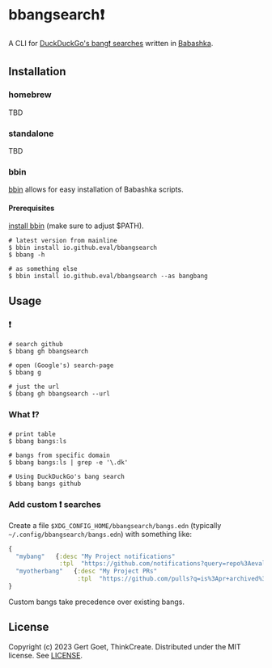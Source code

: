 # bbangsearch❗

A CLI for [DuckDuckGo's bang❗ searches](https://duckduckgo.com/bangs) written in [Babashka](https://babashka.org/).

## Installation

### homebrew

TBD

### standalone

TBD

### bbin

[bbin](https://github.com/babashka/bbin) allows for easy installation of Babashka scripts.

#### Prerequisites

[install bbin](https://github.com/babashka/bbin#installation) (make sure to adjust $PATH).

```shell
# latest version from mainline
$ bbin install io.github.eval/bbangsearch
$ bbang -h

# as something else
$ bbin install io.github.eval/bbangsearch --as bangbang
```

## Usage

### ❗

```shell
# search github
$ bbang gh bbangsearch

# open (Google's) search-page
$ bbang g

# just the url
$ bbang gh bbangsearch --url
```

### What ❗?

```shell
# print table
$ bbang bangs:ls

# bangs from specific domain
$ bbang bangs:ls | grep -e '\.dk'

# Using DuckDuckGo's bang search
$ bbang bangs github
```

### Add custom ❗ searches

Create a file `$XDG_CONFIG_HOME/bbangsearch/bangs.edn` (typically `~/.config/bbangsearch/bangs.edn`) with something like:
```clojure
{
  "mybang"   {:desc "My Project notifications"
              :tpl  "https://github.com/notifications?query=repo%3Aeval%2Fbbangsearch+{{s|urlescape}}"}
  "myotherbang"   {:desc "My Project PRs"
                   :tpl  "https://github.com/pulls?q=is%3Apr+archived%3Afalse+repo%3Aeval%2Fbbangsearch+sort%3Aupdated-desc+is%3Aopen+{{s|urlescape}}"}
}
```

Custom bangs take precedence over existing bangs.

## License

Copyright (c) 2023 Gert Goet, ThinkCreate. Distributed under the MIT license. See [LICENSE](./LICENSE).
